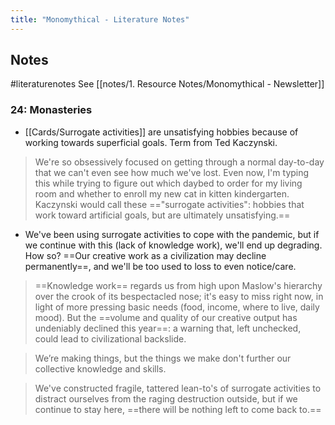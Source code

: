 ```yaml
---
title: "Monomythical - Literature Notes"
---
```

## Notes
#literaturenotes 
See [[notes/1. Resource Notes/Monomythical - Newsletter]]
### 24: Monasteries
- [[Cards/Surrogate activities]] are unsatisfying hobbies because of working towards superficial goals. Term from Ted Kaczynski.
> We're so obsessively focused on getting through a normal day-to-day that we can't even see how much we've lost. Even now, I'm typing this while trying to figure out which daybed to order for my living room and whether to enroll my new cat in kitten kindergarten. Kaczynski would call these =="surrogate activities": hobbies that work toward artificial goals, but are ultimately unsatisfying.==
- We've been using surrogate activities to cope with the pandemic, but if we continue with this (lack of knowledge work), we'll end up degrading. How so? ==Our creative work as a civilization may decline permanently==, and we'll be too used to loss to even notice/care.

>==Knowledge work== regards us from high upon Maslow's hierarchy over the crook of its bespectacled nose; it's easy to miss right now, in light of more pressing basic needs (food, income, where to live, daily mood). But the ==volume and quality of our creative output has undeniably declined this year==: a warning that, left unchecked, could lead to civilizational backslide.


>We’re making things, but the things we make don't further our collective knowledge and skills.


>We've constructed fragile, tattered lean-to's of surrogate activities to distract ourselves from the raging destruction outside, but if we continue to stay here, ==there will be nothing left to come back to.==